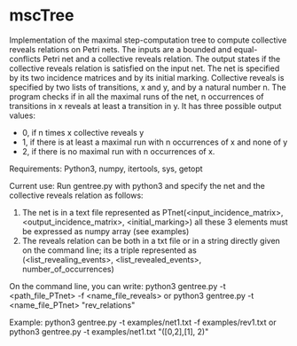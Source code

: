 # mscTree

Implementation of the maximal step-computation tree to compute collective reveals relations on Petri nets.
The inputs are a bounded and equal-conflicts Petri net and a collective reveals relation.
The output states if the collective reveals relation is satisfied on the input net.
The net is specified by its two incidence matrices and by its initial marking.
Collective reveals is specified by two lists of transitions, x and y, and by a natural number n. 
The program checks if in all the maximal runs of the net, n occurrences of transitions in x reveals at least 
a transition in y.
It has three possible output values: 
- 0, if n times x collective reveals y
- 1, if there is at least a maximal run with n occurrences of x and none of y
- 2, if there is no maximal run with n occurrences of x.

Requirements:
Python3, numpy, itertools, sys, getopt

Current use:
Run gentree.py with python3 and specify the net and the collective reveals relation as follows:
1. The net is in a text file represented as PTnet(<input_incidence_matrix>, <output_incidence_matrix>, <initial_marking>)
all these 3 elements must be expressed as numpy array (see examples)
2. The reveals relation can be both in a txt file or in a string directly given on the command line;
its a triple represented as (<list_revealing_events>, <list_revealed_events>, number_of_occurrences)

On the command line, you can write: python3 gentree.py -t <path_file_PTnet> -f <name_file_reveals>
or python3 gentree.py -t <name_file_PTnet> "rev_relations"

Example: python3 gentree.py -t examples/net1.txt -f examples/rev1.txt
or
python3 gentree.py -t examples/net1.txt "([0,2],[1], 2)"
